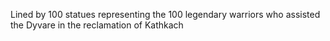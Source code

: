 Lined by 100 statues representing the 100 legendary warriors who assisted the Dyvare in the reclamation of Kathkach

